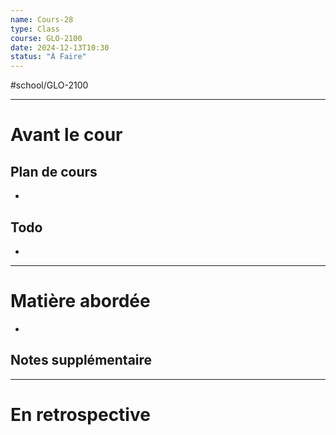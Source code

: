 ```yaml
---
name: Cours-28
type: Class
course: GLO-2100
date: 2024-12-13T10:30
status: "À Faire"
---
```

#school/GLO-2100 
***
# Avant le cour
## Plan de cours
- 

## Todo
- 

---
# Matière abordée

- 

## Notes supplémentaire


---
# En retrospective